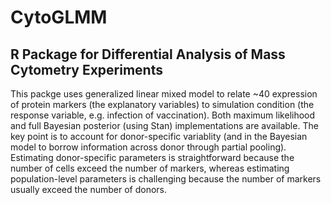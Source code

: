 # CytoGLMM

## R Package for Differential Analysis of Mass Cytometry Experiments

This packge uses generalized linear mixed model to relate ~40 expression of protein markers (the explanatory variables) to simulation condition (the response variable, e.g. infection of vaccination). Both maximum likelihood and full Bayesian posterior (using Stan) implementations are available. The key point is to account for donor-specific variablity (and in the Bayesian model to borrow information across donor through partial pooling). Estimating donor-specific parameters is straightforward because the number of cells exceed the number of markers, whereas estimating population-level parameters is challenging because the number of markers usually exceed the number of donors.
